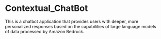 # Contextual_ChatBot
This is a chatbot application that provides users with deeper, more personalized responses based on the capabilities of large language models of data processed by Amazon Bedrock.
